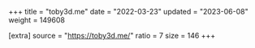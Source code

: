 +++
title = "toby3d.me"
date = "2022-03-23"
updated = "2023-06-08"
weight = 149608

[extra]
source = "https://toby3d.me/"
ratio = 7
size = 146
+++
